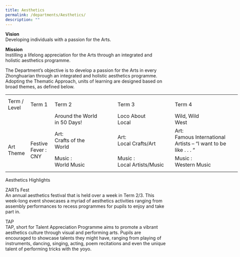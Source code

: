 ```yaml
---
title: Aesthetics
permalink: /departments/Aesthetics/
description: ""
---
```

**Vision**
<br>Developing individuals with a passion for the Arts.

**Mission**
<br>Instilling a lifelong appreciation for the Arts through an integrated and holistic aesthetics programme.

The Department’s objective is to develop a passion for the Arts in every Zhonghuarian through an integrated and holistic aesthetics programme. Adopting the Thematic Approach, units of learning are designed based on broad themes, as defined below.

<table border="0" cellpadding="0" cellspacing="0" width="725" style="border-collapse:
 collapse;width:544pt"><colgroup><col width="54" style="mso-width-source:userset;mso-width-alt:1974;width:41pt"> <col width="61" style="mso-width-source:userset;mso-width-alt:2230;width:46pt"> <col width="215" style="mso-width-source:userset;mso-width-alt:7862;width:161pt"> <col width="180" style="mso-width-source:userset;mso-width-alt:6582;width:135pt"> <col width="215" style="mso-width-source:userset;mso-width-alt:7862;width:161pt"></colgroup><tbody><tr height="8" style="mso-height-source:userset;height:6.0pt"><td height="8" class="xl64" width="54" style="height:6.0pt;width:41pt"><a name="RANGE!C4:G9"></a></td><td class="xl64" width="61" style="width:46pt"></td><td class="xl64" width="215" style="width:161pt"></td><td class="xl64" width="180" style="width:135pt"></td><td class="xl64" width="215" style="width:161pt"></td></tr><tr height="41" style="height:30.75pt"><td height="41" class="xl70" width="54" style="height:30.75pt;width:41pt">Term / Level</td><td class="xl65" style="border-left:none">Term 1</td><td class="xl65" style="border-left:none">Term 2</td><td class="xl65" style="border-left:none">Term 3</td><td class="xl67" style="border-left:none">Term 4</td></tr><tr height="21" style="height:15.75pt"><td rowspan="3" height="83" class="xl69" width="54" style="height:62.25pt;width:41pt">
<br><br><br>Art Theme</td><td rowspan="3" class="xl69" width="61" style="width:46pt">
<br><br><br>Festive Fever : CNY</td><td class="xl72" style="border-top:none">Around the World 
<br>in 50 Days!</td><td class="xl66" style="border-top:none;border-left:none">Loco About 
<br>Local</td><td class="xl68" style="border-top:none;border-left:none">Wild, Wild 
<br>West</td></tr><tr height="41" style="height:30.75pt"><td height="41" class="xl72" style="height:30.75pt;border-top:none">Art: 
<br>Crafts of the 
<br>World</td><td class="xl66" style="border-top:none;border-left:none">Art: 
<br>Local Crafts/Art</td><td class="xl71" width="215" style="border-top:none;border-left:none;width:161pt">Art: <br>	Famous International Artists – “I want to be like . . . “</td></tr><tr height="21" style="height:15.75pt"><td height="21" class="xl72" style="height:15.75pt;border-top:none">Music : 
<br>World Music</td><td class="xl66" style="border-top:none;border-left:none">Music :<br>Local Artists/Music</td><td class="xl68" style="border-top:none;border-left:none">Music : <br>Western Music</td></tr><tr height="9" style="mso-height-source:userset;height:6.75pt"><td height="9" class="xl64" style="height:6.75pt"></td><td class="xl64"></td><td class="xl64"></td><td class="xl64"></td><td class="xl64"></td></tr></tbody></table>






Aesthetics Highlights

ZARTs Fest
<br>An annual aesthetics festival that is held over a week in Term 2/3. This week-long event showcases a myriad of aesthetics activities ranging from assembly performances to recess programmes for pupils to enjoy and take part in.

TAP       
<br>TAP, short for Talent Appreciation Programme aims to promote a vibrant aesthetics culture through visual and performing arts. Pupils are encouraged to showcase talents they might have, ranging from playing of instruments, dancing, singing, acting, poem recitations and even the unique talent of performing tricks with the yoyo.